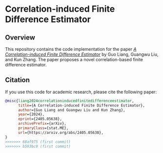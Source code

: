 # Correlation-induced Finite Difference Estimator

## Overview

This repository contains the code implementation for the paper [*A Correlation-induced Finite Difference Estimator*](https://arxiv.org/abs/2405.05638) by Guo Liang, Guangwu Liu, and Kun Zhang. The paper proposes a novel correlation-based finite difference estimator.

## Citation

If you use this code for academic research, please cite the following paper:

```bibtex
@misc{liang2024correlationinducedfinitedifferenceestimator,
      title={A Correlation-induced Finite Difference Estimator}, 
      author={Guo Liang and Guangwu Liu and Kun Zhang},
      year={2024},
      eprint={2405.05638},
      archivePrefix={arXiv},
      primaryClass={stat.ME},
      url={https://arxiv.org/abs/2405.05638}, 
}
>>>>>>> 68af975 (first commit)
>>>>>>> b593bc9 (first commit)
